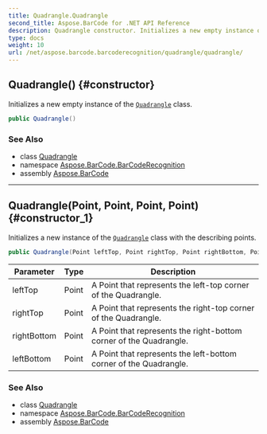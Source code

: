 ```yaml
---
title: Quadrangle.Quadrangle
second_title: Aspose.BarCode for .NET API Reference
description: Quadrangle constructor. Initializes a new empty instance of the Quadrangle class
type: docs
weight: 10
url: /net/aspose.barcode.barcoderecognition/quadrangle/quadrangle/
---
```

## Quadrangle() {#constructor}

Initializes a new empty instance of the [`Quadrangle`](../) class.

```csharp
public Quadrangle()
```

### See Also

* class [Quadrangle](../)
* namespace [Aspose.BarCode.BarCodeRecognition](../../quadrangle/)
* assembly [Aspose.BarCode](../../../)

---

## Quadrangle(Point, Point, Point, Point) {#constructor_1}

Initializes a new instance of the [`Quadrangle`](../) class with the describing points.

```csharp
public Quadrangle(Point leftTop, Point rightTop, Point rightBottom, Point leftBottom)
```

| Parameter | Type | Description |
| --- | --- | --- |
| leftTop | Point | A Point that represents the left-top corner of the Quadrangle. |
| rightTop | Point | A Point that represents the right-top corner of the Quadrangle. |
| rightBottom | Point | A Point that represents the right-bottom corner of the Quadrangle. |
| leftBottom | Point | A Point that represents the left-bottom corner of the Quadrangle. |

### See Also

* class [Quadrangle](../)
* namespace [Aspose.BarCode.BarCodeRecognition](../../quadrangle/)
* assembly [Aspose.BarCode](../../../)


